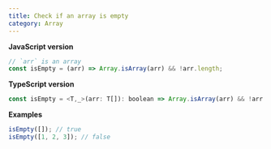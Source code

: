 ```yaml
---
title: Check if an array is empty
category: Array
---
```


**JavaScript version**

```js
// `arr` is an array
const isEmpty = (arr) => Array.isArray(arr) && !arr.length;
```

**TypeScript version**

```js
const isEmpty = <T,_>(arr: T[]): boolean => Array.isArray(arr) && !arr.length;
```

**Examples**

```js
isEmpty([]); // true
isEmpty([1, 2, 3]); // false
```
